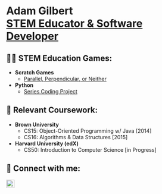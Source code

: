 <h1>Adam Gilbert <br/><a href="https://www.linkedin.com/in/adam-gilbert-715ba8154/">STEM Educator & Software Developer</a></h1>

<h2>👨‍💻 STEM Education Games:</h2>

- <b>Scratch Games</b>
  - [Parallel, Perpendicular, or Neither](https://github.com/adamgilbert516/parallel_perp_neither)
- <b>Python</b>
  - [Series Coding Project](https://github.com/adamgilbert516/series.coding_project)

<h2> 🌱 Relevant Coursework:</h2>

- <b>Brown University</b>
  - CS15: Object-Oriented Programming w/ Java [2014]
  - CS16: Algorithms & Data Structures [2015]
- <b>Harvard University (edX)</b>
  - CS50: Introduction to Computer Science [in Progress]

<h2> 🤳 Connect with me:</h2>

[<img align="left" alt="AdamGilbert | LinkedIn" width="22px" src="https://cdn.jsdelivr.net/npm/simple-icons@v3/icons/linkedin.svg" />][linkedin]

[linkedin]: https://www.linkedin.com/in/adam-gilbert-715ba8154/

<!--
**adamgilbert516/adamgilbert516** is a ✨ _special_ ✨ repository because its `README.md` (this file) appears on your GitHub profile.

Here are some ideas to get you started:

- 🔭 I’m currently working on ...
- 🌱 I’m currently learning ...
- 👯 I’m looking to collaborate on ...
- 🤔 I’m looking for help with ...
- 💬 Ask me about ...
- 📫 How to reach me: ...
- 😄 Pronouns: ...
- ⚡ Fun fact: ...
-->
